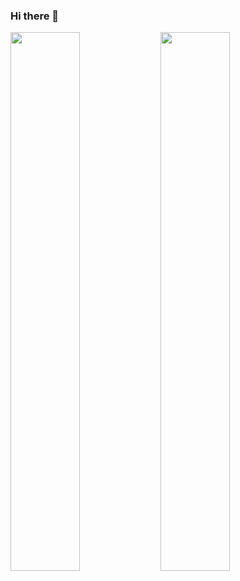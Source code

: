 ### Hi there 👋
<img align="left" width="47%" src="https://github-readme-stats.vercel.app/api?username=pincher17&show_icons=true&theme=dark" />
<img align="left" width="47%" src="https://github-readme-stats.vercel.app/api/top-langs/?username=pincher17&layout=compact" />
